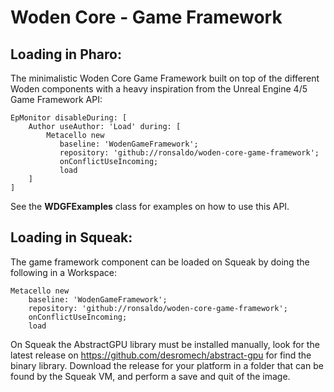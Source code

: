 # Woden Core - Game Framework
## Loading in Pharo:

The minimalistic Woden Core Game Framework built on top of the different Woden components with a heavy inspiration from the Unreal Engine 4/5 Game Framework API:

```smalltalk
EpMonitor disableDuring: [
    Author useAuthor: 'Load' during: [
        Metacello new
           baseline: 'WodenGameFramework';
           repository: 'github://ronsaldo/woden-core-game-framework';
           onConflictUseIncoming;
           load
    ]
]
```

See the **WDGFExamples** class for examples on how to use this API.

## Loading in Squeak:

The game framework component can be loaded on Squeak by doing the following in a Workspace:

```smalltalk
Metacello new
    baseline: 'WodenGameFramework';
    repository: 'github://ronsaldo/woden-core-game-framework';
    onConflictUseIncoming;
    load
```

On Squeak the AbstractGPU library must be installed manually, look for the latest release on https://github.com/desromech/abstract-gpu for find the binary library. Download the release for your platform in a folder that can be found by the Squeak VM, and perform a save and quit of the image.
